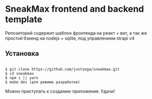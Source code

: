 # SneakMax frontend and backend template

Репозиторий содержит шаблон фронтенда на реакт + вит, а так же простой бэкенд на nodejs + sqlite, под управлением strapi v4

## Установка

```

$ git clone https://github.com/justsega/sneakmax.git
$ cd sneakmax
$ npm i || yarn
$ make dev (для режима разработки)

```

Можно приступать к созданию приложения. Удачи!
